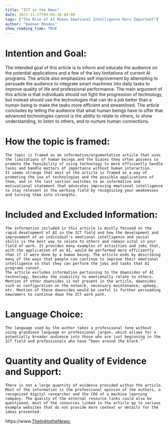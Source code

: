 ```yaml
---
title: "ICT in the News"
date: 2023-11-27T09:04:30-04:00
tags: ["The Rise of AI Makes Emotional Intelligence More Important"]
author: "Keenan Rhodes"
show_reading_time: TRUE
---
```



# Intention and Goal:

The intended goal of this article is to inform and educate the audience on the potential applications and a few of the key limitations of current AI programs. The article also emphasizes self improvement by attempting to persuade the audience to integrate smart machines into daily tasks to improve quality of life and professional performance. The main argument of this article is that individuals should not fight the progression of technology, but instead should use the technologies that can do a job better than a human being to make the tasks more efficient and streamlined.
	The article concludes by telling the audience that what human beings have to offer that advanced technologies cannot is the ability to relate to others, to show understanding, to listen to others, and to nurture human connections.

# How the topic is framed:

	The topic is framed as an informative/argumentative article that uses the limitations of human beings and the biases they often possess to promote the feasibility of using technology to more efficiently handle tasks and handle matters of importance without human interaction.
	It seems strange that most of the article is framed as a way of promoting the use of technologies and the possible applications of them, and in the last section switches to an informative and motivational statement that advocates improving emotional intelligence to stay relevant in the working field by recognizing your weaknesses and turning them into strengths.

# Included and Excluded Information:

	The information included in this article is mostly focused on the rapid development of AI in the ICT field and how the development and improvement of an individual's emotional intelligence and social skills is the best way to relate to others and remain vital in your field of work. It provides many examples of activities and jobs that, with the application of an AI, would be performed more efficiently than if it were done by a human being. The article ends by describing many of the ways that people can continue to improve their emotional intelligence so that they can perform the jobs and tasks that AI programs cannot. 
	The article excludes information pertaining to the downsides of AI technology, besides the inability to emotionally relate to others. Mention of other downsides is not present in the article, downsides such as configuration on the network, necessary maintenance, upkeep, etc. Mention of these downsides would be useful is further persuading newcomers to continue down the ICT work path.

# Language Choice:

	The language used by the author takes a professional tone without using grandiose language or professional jargon, which allows for a potentially broader audience into those who are just beginning in the ICT field and professionals who have “been around the block.”

# Quantity and Quality of Evidence and Support:

	There is not a large quantity of evidence provided within the article. Most of the information is the professional opinion of the authors, a recognized digital researcher and the CEO of a machine learning company. The quality of the external resource links could also be questioned, most of the resources linked in the article go to various example websites that do not provide more context or details for the ideas presented.


https://www.[ThelinktotheNews:
](https://hbr.org/2017/02/the-rise-of-ai-makes-emotional-intelligence-more-important)
